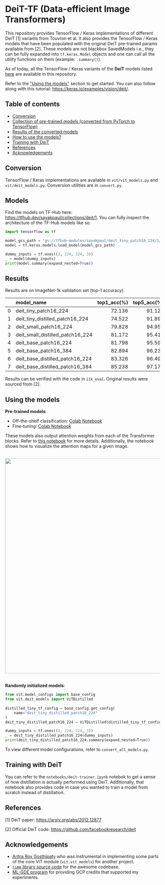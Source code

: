 # DeiT-TF (Data-efficient Image Transformers)

This repository provides TensorFlow / Keras implementations of different DeiT
[1] variants from Touvron et al. It also provides the TensorFlow / Keras models that have been
populated with the original DeiT pre-trained params available from [2]. These
models are not blackbox SavedModels i.e., they can be fully expanded into `tf.keras.Model`
objects and one can call all the utility functions on them (example: `.summary()`).

As of today, all the TensorFlow / Keras variants of the **DeiT** models listed
[here](https://github.com/facebookresearch/deit#model-zoo) are available in this
repository.

Refer to the ["Using the models"](https://github.com/sayakpaul/deit-tf#using-the-models)
section to get started. You can also follow along with this tutorial: https://keras.io/examples/vision/deit/.

## Table of contents

* [Conversion](https://github.com/sayakpaul/deit-tf#conversion)
* [Collection of pre-trained models (converted from PyTorch to TensorFlow)](https://github.com/sayakpaul/deit-tf#models)
* [Results of the converted models](https://github.com/sayakpaul/deit-tf#results)
* [How to use the models?](https://github.com/sayakpaul/deit-tf#using-the-models)
* [Training with DeiT](https://github.com/sayakpaul/deit-tf#training-with-deit)
* [References](https://github.com/sayakpaul/deit-tf#references)
* [Acknowledgements](https://github.com/sayakpaul/deit-tf#acknowledgements)

## Conversion

TensorFlow / Keras implementations are available in `vit/vit_models.py` and `vit/deit_models.py`.
Conversion utilities are in `convert.py`.

## Models

Find the models on TF-Hub here: https://tfhub.dev/sayakpaul/collections/deit/1. You can fully inspect the
architecture of the TF-Hub models like so:

```py
import tensorflow as tf

model_gcs_path = "gs://tfhub-modules/sayakpaul/deit_tiny_patch16_224/1/uncompressed"
model = tf.keras.models.load_model(model_gcs_path)

dummy_inputs = tf.ones((2, 224, 224, 3))
_ = model(dummy_inputs)
print(model.summary(expand_nested=True))
```

## Results

Results are on ImageNet-1k validation set (top-1 accuracy). 

|    | **model_name**                   |   **top1_acc(%)** |   **top5_acc(%)** |   **orig_top1_acc(%)** |   **orig_top5_acc(%)** |
|---:|:---------------------------------|--------------:|--------------:|-------------------:|-------------------:|
|  0 | deit_tiny_patch16_224            |        72.136 |        91.128 |               72.2 |               91.1 |
|  1 | deit_tiny_distilled_patch16_224  |        74.522 |        91.896 |               74.5 |               91.9 |
|  2 | deit_small_patch16_224           |        79.828 |        94.954 |               79.9 |               95   |
|  3 | deit_small_distilled_patch16_224 |        81.172 |        95.414 |               81.2 |               95.4 |
|  4 | deit_base_patch16_224            |        81.798 |        95.592 |               81.8 |               95.6 |
|  5 | deit_base_patch16_384            |        82.894 |        96.234 |               82.9 |               96.2 |
|  6 | deit_base_distilled_patch16_224  |        83.326 |        96.496 |               83.4 |               96.5 |
|  7 | deit_base_distilled_patch16_384  |        85.238 |        97.172 |               85.2 |               97.2 |

Results can be verified with the code in `i1k_eval`. Original results were sourced from [2].


## Using the models

**Pre-trained models**:

* Off-the-shelf classification: [Colab Notebook](https://colab.research.google.com/github/sayakpaul/deit-tf/blob/main/notebooks/classification.ipynb)
* Fine-tuning: [Colab Notebook](https://colab.research.google.com/github/sayakpaul/deit-tf/blob/main/notebooks/finetune.ipynb)

These models also output attention weights from each of the Transformer blocks.
Refer to [this notebook](https://colab.research.google.com/github/sayakpaul/deit-tf/blob/main/notebooks/classification.ipynb)
for more details. Additionally, the notebook shows how to visualize the attention maps for a given image.

<br>

<div align=center>
 <img src="https://i.ibb.co/hHzggDr/attention-map.png" width=700/>
</div>

<br>
 
**Randomly initialized models**:
 
```py
from vit.model_configs import base_config
from vit.deit_models import ViTDistilled
 
distilled_tiny_tf_config = base_config.get_config(
    name="deit_tiny_distilled_patch16_224"
)
deit_tiny_distilled_patch16_224 = ViTDistilled(distilled_tiny_tf_config)

dummy_inputs = tf.ones((2, 224, 224, 3))
_ = deit_tiny_distilled_patch16_224(dummy_inputs)
print(deit_tiny_distilled_patch16_224.summary(expand_nested=True))
```

To view different model configurations, refer to `convert_all_models.py`.


## Training with DeiT

You can refer to the `notebooks/deit-trainer.ipynb` notebok to get a sense of how distillation
is actually performed using DeiT. Additionally, that notebook also provides code in case you
wanted to train a model from scratch instead of distillation.
 

## References

[1] DeiT paper: https://arxiv.org/abs/2012.12877

[2] Official DeiT code: https://github.com/facebookresearch/deit

## Acknowledgements

* [Aritra Roy Gosthipaty](https://github.com/ariG23498) who was instrumental in implementing
some parts of the core ViT module (`vit.vit_models`) for another project.
* [`timm` library source code](https://github.com/rwightman/pytorch-image-models)
for the awesome codebase.
* [ML-GDE program](https://developers.google.com/programs/experts/) for
providing GCP credits that supported my experiments.
